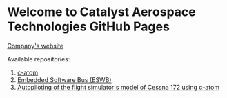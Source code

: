 # Welcome to Catalyst Aerospace Technologies GitHub Pages

[Company's website](https://ctlst.tech)

Available repositories:

1. [c-atom](https://github.com/ctlst-tech/c-atom)
2. [Embedded Software Bus (ESWB)](https://github.com/ctlst-tech/eswb)
3. [Autopiloting of the flight simulator's model of Cessna 172 using c-atom](https://github.com/ctlst-tech/c172atom)
